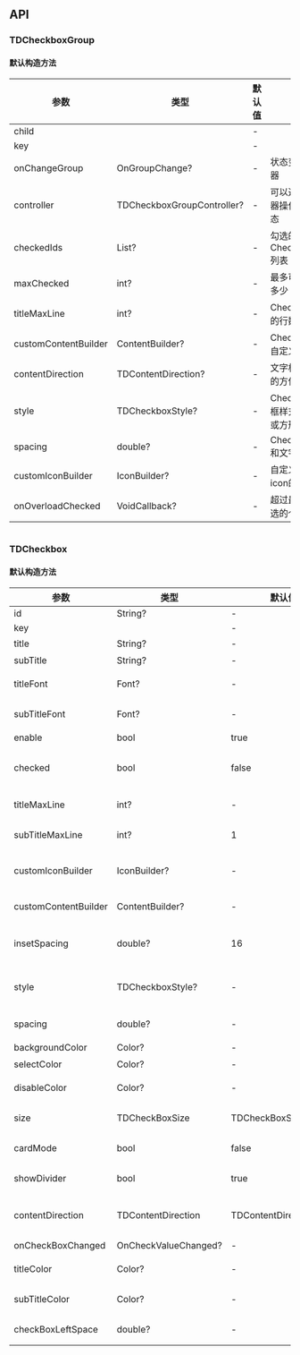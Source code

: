 ## API
### TDCheckboxGroup
#### 默认构造方法

| 参数 | 类型 | 默认值 | 说明 |
| --- | --- | --- | --- |
| child |  | - |  |
| key |  | - |  |
| onChangeGroup | OnGroupChange? | - | 状态变化监听器 |
| controller | TDCheckboxGroupController? | - | 可以通过控制器操作勾选状态 |
| checkedIds | List<String>? | - | 勾选的CheckBox id列表 |
| maxChecked | int? | - | 最多可以勾选多少 |
| titleMaxLine | int? | - | CheckBox标题的行数 |
| customContentBuilder | ContentBuilder? | - | CheckBox完全自定义内容 |
| contentDirection | TDContentDirection? | - | 文字相对icon的方位 |
| style | TDCheckboxStyle? | - | CheckBox复选框样式：圆形或方形 |
| spacing | double? | - | CheckBoxicon和文字的距离 |
| customIconBuilder | IconBuilder? | - | 自定义选择icon的样式 |
| onOverloadChecked | VoidCallback? | - | 超过最大可勾选的个数 |

```
```
 ### TDCheckbox
#### 默认构造方法

| 参数 | 类型 | 默认值 | 说明 |
| --- | --- | --- | --- |
| id | String? | - | id |
| key |  | - |  |
| title | String? | - | 文本 |
| subTitle | String? | - | 辅助文字 |
| titleFont | Font? | - | 标题字体大小 |
| subTitleFont | Font? | - | 副标题字体大小 |
| enable | bool | true | 不可用 |
| checked | bool | false | 选中状态。默认为`false` |
| titleMaxLine | int? | - | 标题的行数 |
| subTitleMaxLine | int? | 1 | 辅助文字的行数 |
| customIconBuilder | IconBuilder? | - | 自定义Checkbox显示样式 |
| customContentBuilder | ContentBuilder? | - | 完全自定义内容 |
| insetSpacing | double? | 16 | 文字和非图标侧的距离 |
| style | TDCheckboxStyle? | - | 复选框样式：圆形或方形 |
| spacing | double? | - | icon和文字的距离 |
| backgroundColor | Color? | - | 背景颜色 |
| selectColor | Color? | - | 选择颜色 |
| disableColor | Color? | - | 禁用选择颜色 |
| size | TDCheckBoxSize | TDCheckBoxSize.small | 复选框大小 |
| cardMode | bool | false | 展示为卡片模式 |
| showDivider | bool | true | 是否展示分割线 |
| contentDirection | TDContentDirection | TDContentDirection.right | 文字相对icon的方位 |
| onCheckBoxChanged | OnCheckValueChanged? | - | 切换监听 |
| titleColor | Color? | - | 标题文字颜色 |
| subTitleColor | Color? | - | 副标题文字颜色 |
| checkBoxLeftSpace | double? | - | 选项框左侧间距 |
